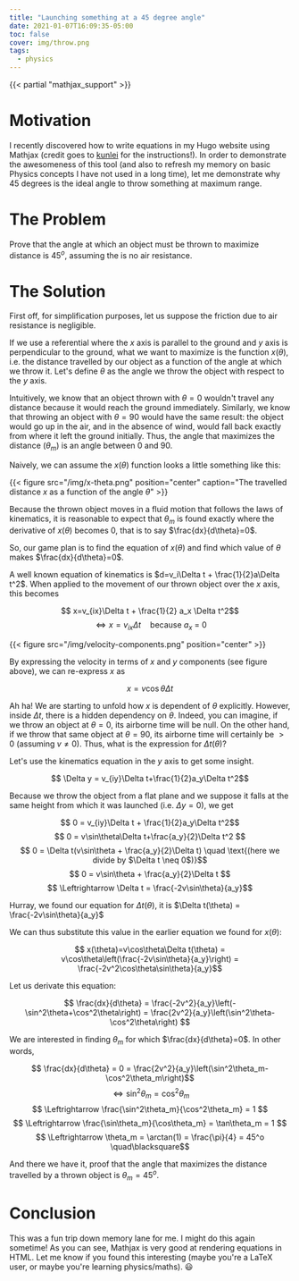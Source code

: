 ```yaml
---
title: "Launching something at a 45 degree angle"
date: 2021-01-07T16:09:35-05:00
toc: false
cover: img/throw.png
tags:
  - physics
---
```

{{< partial "mathjax_support" >}}
# Motivation

I recently discovered how to write equations in my Hugo website using Mathjax (credit goes to
[kunlei](https://kunlei.github.io/2019/08/19/mathjax-setup/) for the instructions!). In order to demonstrate
the awesomeness of this tool (and also to refresh my memory on basic Physics concepts I have not used in a
long time), let me demonstrate why 45 degrees is the ideal angle to throw something at maximum range.

# The Problem

Prove that the angle at which an object must be thrown to maximize
distance is $45^{o}$, assuming the is no air resistance.

# The Solution

First off, for simplification purposes, let us suppose the friction due to air resistance is negligible.

If we use a referential where the $x$ axis is parallel to the ground and $y$ axis is perpendicular to the
ground, what we want to maximize is the function $x(\theta)$, i.e. the distance travelled by our object as a
function of the angle at which we throw it. Let's define $\theta$ as the angle we throw the object with
respect to the $y$ axis.

Intuitively, we know that an object thrown with $\theta=0$ wouldn't travel any distance because
it would reach the ground immediately. Similarly, we know that throwing an object with $\theta=90$ would have the
same result: the object would go up in the air, and in the absence of wind, would fall back exactly from where
it left the ground initially. Thus, the angle that maximizes the distance ($\theta_m$) is an angle
between 0 and 90.

Naively, we can assume the $x(\theta)$ function looks a little something like this:

{{< figure src="/img/x-theta.png" position="center" caption="The travelled distance $x$ as a function of the angle $\theta$" >}}

Because the thrown object moves in a fluid motion that follows the laws of kinematics, it is reasonable to
expect that $\theta_m$ is found exactly where the derivative of $x(\theta)$ becomes 0, that is to say
$\frac{dx}{d\theta}=0$.

So, our game plan is to find the equation of $x(\theta)$ and find which value of $\theta$ makes
$\frac{dx}{d\theta}=0$.

A well known equation of kinematics is $d=v_i\Delta t + \frac{1}{2}a\Delta t^2$. When applied to the movement
of our thrown object over the $x$ axis, this becomes

$$ x=v_{ix}\Delta t + \frac{1}{2} a_x \Delta t^2$$
$$ \Leftrightarrow x=  v_{ix}\Delta t \quad \text{because $a_x$ = 0}$$

{{< figure src="/img/velocity-components.png" position="center" >}}

By expressing the velocity in terms of $x$ and $y$ components (see figure above), we can re-express $x$ as

$$ x = v\cos\theta\Delta t $$

Ah ha! We are starting to unfold how $x$ is dependent of $\theta$ explicitly. However, inside $\Delta t$,
there is a hidden dependency on $\theta$. Indeed, you can imagine, if we throw an object at $\theta=0$, its
airborne time will be null. On the other hand, if we throw that same object at $\theta=90$, its airborne time
will certainly be $>0$ (assuming $v \neq 0$). Thus, what is the expression for $\Delta t (\theta)$?

Let's use the kinematics equation in the $y$ axis to get some insight.

$$ \Delta y = v_{iy}\Delta t+\frac{1}{2}a_y\Delta t^2$$

Because we throw the object from a flat plane and we suppose it falls at the same height from which it was
launched (i.e. $\Delta y = 0$), we get

$$ 0 = v_{iy}\Delta t + \frac{1}{2}a_y\Delta t^2$$
$$ 0 = v\sin\theta\Delta t+\frac{a_y}{2}\Delta t^2 $$
$$ 0 = \Delta t(v\sin\theta + \frac{a_y}{2}\Delta t) \quad \text{(here we divide by $\Delta t \neq 0$)}$$
$$ 0 = v\sin\theta + \frac{a_y}{2}\Delta t $$
$$ \Leftrightarrow \Delta t = \frac{-2v\sin\theta}{a_y}$$

Hurray, we found our equation for $\Delta t (\theta)$, it is $\Delta t(\theta) = \frac{-2v\sin\theta}{a_y}$

We can thus substitute this value in the earlier equation we found for $x(\theta)$:

$$ x(\theta)=v\cos\theta\Delta t(\theta) = v\cos\theta\left(\frac{-2v\sin\theta}{a_y}\right) = \frac{-2v^2\cos\theta\sin\theta}{a_y}$$

Let us derivate this equation:

$$ \frac{dx}{d\theta} = \frac{-2v^2}{a_y}\left(-\sin^2\theta+\cos^2\theta\right) = \frac{2v^2}{a_y}\left(\sin^2\theta-\cos^2\theta\right) $$

We are interested in finding $\theta_m$ for which $\frac{dx}{d\theta}=0$. In other words,

$$ \frac{dx}{d\theta} = 0 = \frac{2v^2}{a_y}\left(\sin^2\theta_m-\cos^2\theta_m\right)$$
$$ \Leftrightarrow \sin^2\theta_m = \cos^2\theta_m $$
$$ \Leftrightarrow \frac{\sin^2\theta_m}{\cos^2\theta_m} = 1 $$
$$ \Leftrightarrow \frac{\sin\theta_m}{\cos\theta_m} = \tan\theta_m = 1 $$
$$ \Leftrightarrow \theta_m = \arctan(1) = \frac{\pi}{4} = 45^o \quad\blacksquare$$

And there we have it, proof that the angle that maximizes the distance travelled by a thrown object is
$\theta_m = 45^o$.

# Conclusion

This was a fun trip down memory lane for me. I might do this again sometime! As you can see, Mathjax is very
good at rendering equations in HTML. Let me know if you found this interesting (maybe you're a LaTeX user, or
maybe you're learning physics/maths). :smiley:
